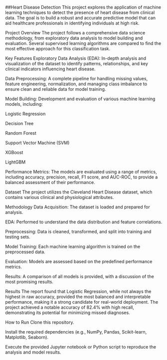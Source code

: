 ##Heart Disease Detection
This project explores the application of machine learning techniques to detect the presence of heart disease from clinical data. The goal is to build a robust and accurate predictive model that can aid healthcare professionals in identifying individuals at high risk.

Project Overview
The project follows a comprehensive data science methodology, from exploratory data analysis to model building and evaluation. Several supervised learning algorithms are compared to find the most effective approach for this classification task.

Key Features
Exploratory Data Analysis (EDA): In-depth analysis and visualization of the dataset to identify patterns, relationships, and key clinical indicators influencing heart disease.

Data Preprocessing: A complete pipeline for handling missing values, feature engineering, normalization, and managing class imbalance to ensure clean and reliable data for model training.

Model Building: Development and evaluation of various machine learning models, including:

Logistic Regression

Decision Tree

Random Forest

Support Vector Machine (SVM)

XGBoost

LightGBM

Performance Metrics: The models are evaluated using a range of metrics, including accuracy, precision, recall, F1 score, and AUC-ROC, to provide a balanced assessment of their performance.

Dataset
The project utilizes the Cleveland Heart Disease dataset, which contains various clinical and physiological attributes.

Methodology
Data Acquisition: The dataset is loaded and prepared for analysis.

EDA: Performed to understand the data distribution and feature correlations.

Preprocessing: Data is cleaned, transformed, and split into training and testing sets.

Model Training: Each machine learning algorithm is trained on the preprocessed data.

Evaluation: Models are assessed based on the predefined performance metrics.

Results: A comparison of all models is provided, with a discussion of the most promising results.

Results
The report found that Logistic Regression, while not always the highest in raw accuracy, provided the most balanced and interpretable performance, making it a strong candidate for real-world deployment. The project achieved a notable accuracy of 82.4% with high recall, demonstrating its potential for minimizing missed diagnoses.

How to Run
Clone this repository.

Install the required dependencies (e.g., NumPy, Pandas, Scikit-learn, Matplotlib, Seaborn).

Execute the provided Jupyter notebook or Python script to reproduce the analysis and model results.
